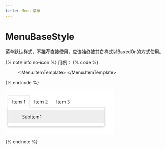 ```yaml
---
title: Menu 菜单
---
```


# MenuBaseStyle

菜单默认样式，不推荐直接使用，应该始终被其它样式以BasedOn的方式使用。

{% note info no-icon %}
用例：
{% code %}
    <Menu ItemsSource="{Binding Menus}">
        <Menu.ItemTemplate>
            <HierarchicalDataTemplate ItemsSource="{Binding Children}">
                <TextBlock Text="{Binding Name}"></TextBlock>
            </HierarchicalDataTemplate>
        </Menu.ItemTemplate>
</Menu>
{% endcode %}

![Menu.BaseStyle](https://raw.githubusercontent.com/HandyOrg/HandyOrgResource/master/HandyControl/Doc/native_controls/Menu.BaseStyle.png)

{% endnote %}